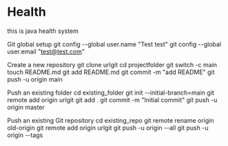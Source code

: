 # Health
this is java health system


Git global setup
git config --global user.name "Test test"
git config --global user.email "test@test.com"

Create a new repository
git clone urlgit
cd projectfolder
git switch -c main
touch README.md
git add README.md
git commit -m "add README"
git push -u origin main


Push an existing folder
cd existing_folder
git init --initial-branch=main
git remote add origin urlgit
git add .
git commit -m "Initial commit"
git push -u origin master


Push an existing Git repository
cd existing_repo
git remote rename origin old-origin
git remote add origin urlgit
git push -u origin --all
git push -u origin --tags

